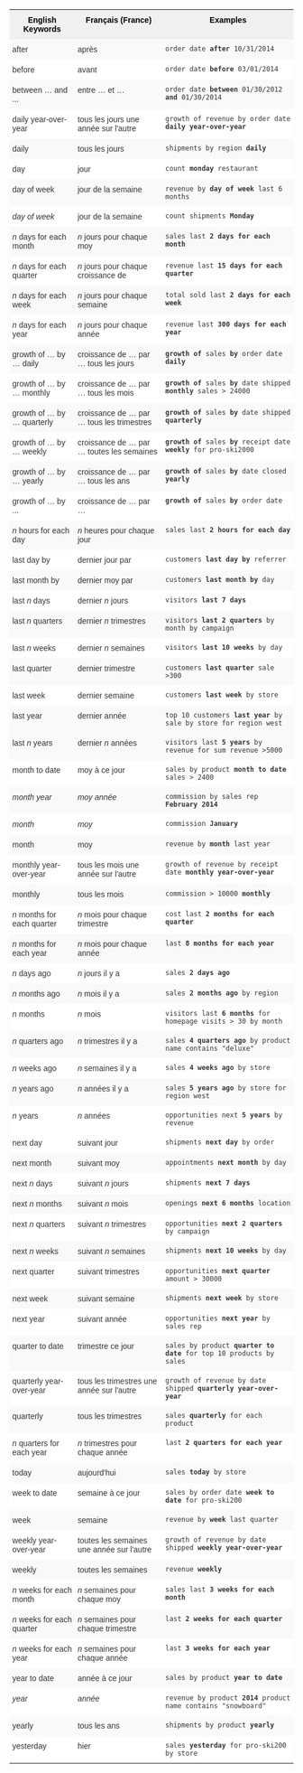 <style type="text/css">
.tg  {border-collapse:collapse;border-spacing:0;border:none;border-color:#ccc;}
.tg td{font-family:Arial, sans-serif;font-size:14px;padding:10px 5px;border-style:solid;border-width:0px;overflow:hidden;word-break:normal;border-color:#ccc;color:#333;background-color:#fff;}
.tg th{font-family:Arial, sans-serif;font-size:14px;font-weight:normal;padding:10px 5px;border-style:solid;border-width:0px;overflow:hidden;word-break:normal;border-color:#ccc;color:#333;background-color:#f0f0f0;}
.tg .tg-j0ga{background-color:#f0f0f0;color:#000;font-weight:bold;border-color:inherit;vertical-align:top}
.tg .tg-dc35{background-color:#f9f9f9;border-color:inherit;vertical-align:top}
.tg .tg-us36{border-color:inherit;vertical-align:top}
</style>
<table class="tg">
  <tr>
    <th class="tg-j0ga">English Keywords</th>
    <th class="tg-j0ga">Français (France)</th>
    <th class="tg-j0ga">Examples</th>
  </tr>
  <tr>
    <td class="tg-dc35">after</td>
    <td class="tg-dc35">après</td>
    <td class="tg-dc35"><code>order date <b>after</b> 10/31/2014</code></td>
  </tr>
  <tr>
    <td class="tg-us36">before</td>
    <td class="tg-us36">avant</td>
    <td class="tg-us36"><code>order date <b>before</b> 03/01/2014</code></td>
  </tr>
  <tr>
    <td class="tg-dc35">between … and ...</td>
    <td class="tg-dc35">entre … et …</td>
    <td class="tg-dc35"><code>order date <b>between</b> 01/30/2012 <b>and</b> 01/30/2014</code></td>
  </tr>
  <tr>
    <td class="tg-us36">daily year-over-year</td>
    <td class="tg-us36">tous les jours une année sur l'autre</td>
    <td class="tg-us36"><code>growth of revenue by order date <b>daily year-over-year</b></code></td>
  </tr>
  <tr>
    <td class="tg-dc35">daily</td>
    <td class="tg-dc35">tous les jours</td>
    <td class="tg-dc35"><code>shipments by region <b>daily</b></code></td>
  </tr>
  <tr>
    <td class="tg-us36">day</td>
    <td class="tg-us36">jour</td>
    <td class="tg-us36"><code>count <b>monday</b> restaurant</code></td>
  </tr>
  <tr>
    <td class="tg-dc35">day of week</td>
    <td class="tg-dc35">jour de la semaine</td>
    <td class="tg-dc35"><code>revenue by <b>day of week</b> last 6 months</code></td>
  </tr>
  <tr>
    <td class="tg-us36"><em>day of week</em></td>
    <td class="tg-us36">jour de la semaine</td>
    <td class="tg-us36"><code>count shipments <b>Monday</b></code></td>
  </tr>
  <tr>
    <td class="tg-dc35"><em>n</em> days for each month</td>
    <td class="tg-dc35"><em>n</em> jours pour chaque moy</td>
    <td class="tg-dc35"><code>sales last <b>2 days for each month</b></code></td>
  </tr>
  <tr>
    <td class="tg-us36"><em>n</em> days for each quarter</td>
    <td class="tg-us36"><em>n</em> jours pour chaque croissance de</td>
    <td class="tg-us36"><code>revenue last <b>15 days for each quarter</b></code></td>
  </tr>
  <tr>
    <td class="tg-dc35"><em>n</em> days for each week</td>
    <td class="tg-dc35"><em>n</em> jours pour chaque semaine</td>
    <td class="tg-dc35"><code>total sold last <b>2 days for each week</b></code></td>
  </tr>
  <tr>
    <td class="tg-us36"><em>n</em> days for each year</td>
    <td class="tg-us36"><em>n</em> jours pour chaque année</td>
    <td class="tg-us36"><code>revenue last <b>300 days for each year</b></code></td>
  </tr>
  <tr>
    <td class="tg-dc35">growth of … by … daily</td>
    <td class="tg-dc35">croissance de … par … tous les jours</td>
    <td class="tg-dc35"><code><b>growth of</b> sales <b>by</b> order date <b>daily</b></code></td>
  </tr>
  <tr>
    <td class="tg-us36">growth of … by … monthly</td>
    <td class="tg-us36">croissance de … par … tous les mois</td>
    <td class="tg-us36"><code><b>growth of</b> sales <b>by</b> date shipped <b>monthly</b> sales &gt; 24000</code></td>
  </tr>
  <tr>
    <td class="tg-dc35">growth of … by … quarterly</td>
    <td class="tg-dc35">croissance de … par … tous les trimestres</td>
    <td class="tg-dc35"><code><b>growth of</b> sales <b>by</b> date shipped <b>quarterly</b></code></td>
  </tr>
  <tr>
    <td class="tg-us36">growth of … by … weekly</td>
    <td class="tg-us36">croissance de … par … toutes les semaines</td>
    <td class="tg-us36"><code><b>growth of</b> sales <b>by</b> receipt date <b>weekly</b> for pro-ski2000</code></td>
  </tr>
  <tr>
    <td class="tg-dc35">growth of … by … yearly</td>
    <td class="tg-dc35">croissance de … par … tous les ans</td>
    <td class="tg-dc35"><code><b>growth of</b> sales <b>by</b> date closed <b>yearly</b></code></td>
  </tr>
  <tr>
    <td class="tg-us36">growth of … by ...</td>
    <td class="tg-us36">croissance de … par …</td>
    <td class="tg-us36"><code><b>growth of</b> sales <b>by</b> order date</code></td>
  </tr>
  <tr>
    <td class="tg-dc35"><em>n</em> hours for each day</td>
    <td class="tg-dc35"><em>n</em> heures pour chaque jour</td>
    <td class="tg-dc35"><code>sales last <b>2 hours for each day</b></code></td>
  </tr>
  <tr>
    <td class="tg-us36">last day by</td>
    <td class="tg-us36">dernier jour par</td>
    <td class="tg-us36"><code>customers <b>last day by</b> referrer</code></td>
  </tr>
  <tr>
    <td class="tg-dc35">last month by</td>
    <td class="tg-dc35">dernier moy par</td>
    <td class="tg-dc35"><code>customers <b>last month by</b> day</code></td>
  </tr>
  <tr>
    <td class="tg-us36">last <em>n</em> days</td>
    <td class="tg-us36">dernier <em>n</em> jours</td>
    <td class="tg-us36"><code>visitors <b>last 7 days</b></code></td>
  </tr>
  <tr>
    <td class="tg-dc35">last <em>n</em> quarters</td>
    <td class="tg-dc35">dernier <em>n</em> trimestres</td>
    <td class="tg-dc35"><code>visitors <b>last 2 quarters</b> by month by campaign</code></td>
  </tr>
  <tr>
    <td class="tg-us36">last <em>n</em> weeks</td>
    <td class="tg-us36">dernier <em>n</em> semaines</td>
    <td class="tg-us36"><code>visitors <b>last 10 weeks</b> by day</code></td>
  </tr>
  <tr>
    <td class="tg-dc35">last quarter</td>
    <td class="tg-dc35">dernier trimestre</td>
    <td class="tg-dc35"><code>customers <b>last quarter</b> sale &gt;300</code></td>
  </tr>
  <tr>
    <td class="tg-us36">last week</td>
    <td class="tg-us36">dernier semaine</td>
    <td class="tg-us36"><code>customers <b>last week</b> by store</code></td>
  </tr>
  <tr>
    <td class="tg-dc35">last year</td>
    <td class="tg-dc35">dernier année</td>
    <td class="tg-dc35"><code>top 10 customers <b>last year</b> by sale by store for region west</code></td>
  </tr>
  <tr>
    <td class="tg-dc35">last <em>n</em> years</td>
    <td class="tg-dc35">dernier <i>n</i> années</td>
    <td class="tg-dc35"><code>visitors last <b>5 years</b> by revenue for sum revenue &gt;5000</code></td>
  </tr>
  <tr>
    <td class="tg-us36">month to date</td>
    <td class="tg-us36">moy à ce jour</td>
    <td class="tg-us36"><code>sales by product <b>month to date</b> sales &gt; 2400</code></td>
  </tr>
  <tr>
    <td class="tg-dc35"><em>month year</em></td>
    <td class="tg-dc35"><em>moy année</em></td>
    <td class="tg-dc35"><code>commission by sales rep <b>February 2014</b></code></td>
  </tr>
  <tr>
    <td class="tg-us36"><em>month</em></td>
    <td class="tg-us36"><em>moy</em></td>
    <td class="tg-us36"><code>commission <b>January</b></code></td>
  </tr>
  <tr>
    <td class="tg-dc35">month</td>
    <td class="tg-dc35">moy</td>
    <td class="tg-dc35"><code>revenue by <b>month</b> last year</code></td>
  </tr>
  <tr>
    <td class="tg-us36">monthly year-over-year</td>
    <td class="tg-us36">tous les mois une année sur l'autre</td>
    <td class="tg-us36"><code>growth of revenue by receipt date <b>monthly year-over-year</b></code></td>
  </tr>
  <tr>
    <td class="tg-dc35">monthly</td>
    <td class="tg-dc35">tous les mois</td>
    <td class="tg-dc35"><code>commission &gt; 10000 <b>monthly</b></code></td>
  </tr>
  <tr>
    <td class="tg-us36"><em>n</em> months for each quarter</td>
    <td class="tg-us36"><em>n</em> mois pour chaque trimestre</td>
    <td class="tg-us36"><code>cost last <b>2 months for each quarter</b></code></td>
  </tr>
  <tr>
    <td class="tg-dc35"><em>n</em> months for each year</td>
    <td class="tg-dc35"><em>n</em> mois pour chaque année</td>
    <td class="tg-dc35"><code>last <b>8 months for each year</b></code></td>
  </tr>
  <tr>
    <td class="tg-us36"><em>n</em> days ago</td>
    <td class="tg-us36"><em>n</em> jours il y a</td>
    <td class="tg-us36"><code>sales <b>2 days ago</b></code></td>
  </tr>
  <tr>
    <td class="tg-dc35"><em>n</em> months ago</td>
    <td class="tg-dc35"><em>n</em> mois il y a</td>
    <td class="tg-dc35"><code>sales <b>2 months ago</b> by region</code></td>
  </tr>
  <tr>
    <td class="tg-us36"><em>n</em> months</td>
    <td class="tg-us36"><em>n</em> mois</td>
    <td class="tg-us36"><code>visitors last <b>6 months</b> for homepage visits &gt; 30 by month</code></td>
  </tr>
  <tr>
    <td class="tg-dc35"><em>n</em> quarters ago</td>
    <td class="tg-dc35"><em>n</em> trimestres il y a</td>
    <td class="tg-dc35"><code>sales <b>4 quarters ago</b> by product name contains "deluxe"</code></td>
  </tr>
  <tr>
    <td class="tg-us36"><em>n</em> weeks ago</td>
    <td class="tg-us36"><em>n</em> semaines il y a</td>
    <td class="tg-us36"><code>sales <b>4 weeks ago</b> by store</code></td>
  </tr>
  <tr>
    <td class="tg-dc35"><em>n</em> years ago</td>
    <td class="tg-dc35"><em>n</em> années il y a</td>
    <td class="tg-dc35"><code>sales <b>5 years ago</b> by store for region west</code></td>
  </tr>
  <tr>
    <td class="tg-us36"><em>n</em> years</td>
    <td class="tg-us36"><em>n</em> années</td>
    <td class="tg-us36"><code>opportunities next <b>5 years</b> by revenue</code></td>
  </tr>
  <tr>
    <td class="tg-us36">next day</td>
    <td class="tg-us36">suivant jour</td>
    <td class="tg-us36"><code>shipments <b>next day</b> by order</code></td>
  </tr>
  <tr>
    <td class="tg-dc35">next month</td>
    <td class="tg-dc35">suivant moy</td>
    <td class="tg-dc35"><code>appointments <b>next month</b> by day</code></td>
  </tr>
  <tr>
    <td class="tg-us36">next <em>n</em> days</td>
    <td class="tg-us36">suivant <em>n</em> jours</td>
    <td class="tg-us36"><code>shipments <b>next 7 days</b></code></td>
  </tr>
  <tr>
    <td class="tg-dc35">next <em>n</em> months</td>
    <td class="tg-dc35">suivant <em>n</em> mois</td>
    <td class="tg-dc35"><code>openings <b>next 6 months</b> location</code></td>
  </tr>
  <tr>
    <td class="tg-us36">next <em>n</em> quarters</td>
    <td class="tg-us36">suivant <em>n</em> trimestres</td>
    <td class="tg-us36"><code>opportunities <b>next 2 quarters</b> by campaign</code></td>
  </tr>
  <tr>
    <td class="tg-dc35">next <em>n</em> weeks</td>
    <td class="tg-dc35">suivant <em>n</em> semaines</td>
    <td class="tg-dc35"><code>shipments <b>next 10 weeks</b> by day</code></td>
  </tr>
  <tr>
    <td class="tg-us36">next quarter</td>
    <td class="tg-us36">suivant trimestres</td>
    <td class="tg-us36"><code>opportunities <b>next quarter</b> amount &gt; 30000</code></td>
  </tr>
  <tr>
    <td class="tg-dc35">next week</td>
    <td class="tg-dc35">suivant semaine</td>
    <td class="tg-dc35"><code>shipments <b>next week</b> by store</code></td>
  </tr>
  <tr>
    <td class="tg-us36">next year</td>
    <td class="tg-us36">suivant année</td>
    <td class="tg-us36"><code>opportunities <b>next year</b> by sales rep</code></td>
  </tr>
  <tr>
    <td class="tg-dc35">quarter to date</td>
    <td class="tg-dc35">trimestre ce jour</td>
    <td class="tg-dc35"><code>sales by product <b>quarter to date</b> for top 10 products by sales</code></td>
  </tr>
  <tr>
    <td class="tg-us36">quarterly year-over-year</td>
    <td class="tg-us36">tous les trimestres une année sur l'autre</td>
    <td class="tg-us36"><code>growth of revenue by date shipped <b>quarterly year-over-year</b></code></td>
  </tr>
  <tr>
    <td class="tg-dc35">quarterly</td>
    <td class="tg-dc35">tous les trimestres</td>
    <td class="tg-dc35"><code>sales <b>quarterly</b> for each product</code></td>
  </tr>
  <tr>
    <td class="tg-us36"><em>n</em> quarters for each year</td>
    <td class="tg-us36"><em>n</em> trimestres pour chaque année</td>
    <td class="tg-us36"><code>last <b>2 quarters for each year</b></code></td>
  </tr>
  <tr>
    <td class="tg-dc35">today</td>
    <td class="tg-dc35">aujourd'hui</td>
    <td class="tg-dc35"><code>sales <b>today</b> by store</code></td>
  </tr>
  <tr>
    <td class="tg-us36">week to date</td>
    <td class="tg-us36">semaine à ce jour</td>
    <td class="tg-us36"><code>sales by order date <b>week to date</b> for pro-ski200</code></td>
  </tr>
  <tr>
    <td class="tg-dc35">week</td>
    <td class="tg-dc35">semaine</td>
    <td class="tg-dc35"><code>revenue by <b>week</b> last quarter</code></td>
  </tr>
  <tr>
    <td class="tg-us36">weekly year-over-year</td>
    <td class="tg-us36">toutes les semaines une année sur l'autre</td>
    <td class="tg-us36"><code>growth of revenue by date shipped <b>weekly year-over-year</b></code></td>
  </tr>
  <tr>
    <td class="tg-dc35">weekly</td>
    <td class="tg-dc35">toutes les semaines</td>
    <td class="tg-dc35"><code>revenue <b>weekly</b></code></td>
  </tr>
  <tr>
    <td class="tg-us36"><em>n</em> weeks for each month</td>
    <td class="tg-us36"><em>n</em> semaines pour chaque moy</td>
    <td class="tg-us36"><code>sales last <b>3 weeks for each month</b></code></td>
  </tr>
  <tr>
    <td class="tg-dc35"><em>n</em> weeks for each quarter</td>
    <td class="tg-dc35"><em>n</em> semaines pour chaque trimestre</td>
    <td class="tg-dc35"><code>last <b>2 weeks for each quarter</b></code></td>
  </tr>
  <tr>
    <td class="tg-us36"><em>n</em> weeks for each year</td>
    <td class="tg-us36"><em>n</em> semaines pour chaque année</td>
    <td class="tg-us36"><code>last <b>3 weeks for each year</b></code></td>
  </tr>
  <tr>
    <td class="tg-dc35">year to date</td>
    <td class="tg-dc35">année à ce jour</td>
    <td class="tg-dc35"><code>sales by product <b>year to date</b></code></td>
  </tr>
  <tr>
    <td class="tg-us36"><em>year</em></td>
    <td class="tg-us36"><em>année</em></td>
    <td class="tg-us36"><code>revenue by product <b>2014</b> product name contains "snowboard"</code></td>
  </tr>
  <tr>
    <td class="tg-dc35">yearly</td>
    <td class="tg-dc35">tous les ans</td>
    <td class="tg-dc35"><code>shipments by product <b>yearly</b></code></td>
  </tr>
  <tr>
    <td class="tg-us36">yesterday</td>
    <td class="tg-us36">hier</td>
    <td class="tg-us36"><code>sales <b>yesterday</b> for pro-ski200 by store</code></td>
  </tr>
</table>
